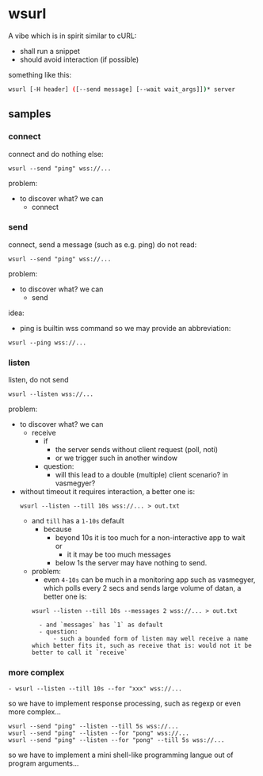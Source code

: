 # wsurl

A vibe which is in spirit similar to cURL:

- shall run a snippet
- should avoid interaction (if possible)


something like this:

```bash
wsurl [-H header] ([--send message] [--wait wait_args]])* server
```

## samples

### connect

connect and do nothing else:

```
wsurl --send "ping" wss://...
```

problem:

- to discover what? we can 
	- connect

### send

connect, send a message (such as e.g. ping) do not read:

```
wsurl --send "ping" wss://...
```

problem:

- to discover what? we can 
	- send

idea:
- ping is builtin wss command so we may provide an abbreviation:

```
wsurl --ping wss://...
```


### listen

listen, do not send

```
wsurl --listen wss://...
```

problem:

- to discover what? we can 
	- receive	
		- if 
			- the server sends without client request (poll, noti)
			- or we trigger such in another window
		- question:
			- will this lead to a double (multiple) client scenario? in vasmegyer?
- without timeout it requires interaction, a better one is:
	```
	wsurl --listen --till 10s wss://... > out.txt
	```
	- and `till` has a `1-10s` default
		- because 
			- beyond 10s it is too much for a non-interactive app to wait	
				  or
				- it it may be too much messages 
			- below 1s the server may have nothing to send.
	- problem:
		- even `4-10s` can be much in a monitoring app such as vasmegyer, which polls every 2 secs and sends large volume of datan, a better one is:	
		```
		wsurl --listen --till 10s --messages 2 wss://... > out.txt
		```
			- and `messages` has `1` as default
			- question: 
				- such a bounded form of listen may well receive a name which better fits it, such as receive that is: would not it be better to call it `receive`


### more complex


```
- wsurl --listen --till 10s --for "xxx" wss://...
```

so we have to implement response processing, such as regexp or even more complex...

```
wsurl --send "ping" --listen --till 5s wss://...
wsurl --send "ping" --listen --for "pong" wss://...
wsurl --send "ping" --listen --for "pong" --till 5s wss://...
```

so we have to implement a mini shell-like programming langue out of program arguments...